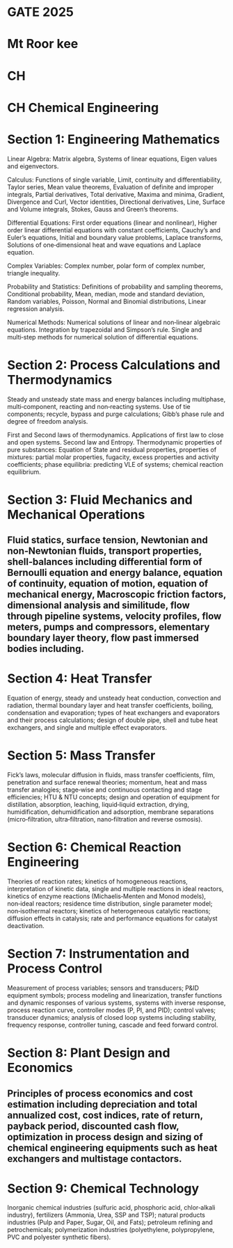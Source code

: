 # GATE 2025

# Mt Roor kee

# CH

# CH Chemical Engineering

# Section 1: Engineering Mathematics

Linear Algebra: Matrix algebra, Systems of linear equations, Eigen values and eigenvectors.

Calculus: Functions of single variable, Limit, continuity and differentiability, Taylor series, Mean value theorems, Evaluation of definite and improper integrals, Partial derivatives, Total derivative, Maxima and minima, Gradient, Divergence and Curl, Vector identities, Directional derivatives, Line, Surface and Volume integrals, Stokes, Gauss and Green’s theorems.

Differential Equations: First order equations (linear and nonlinear), Higher order linear differential equations with constant coefficients, Cauchy’s and Euler’s equations, Initial and boundary value problems, Laplace transforms, Solutions of one‑dimensional heat and wave equations and Laplace equation.

Complex Variables: Complex number, polar form of complex number, triangle inequality.

Probability and Statistics: Definitions of probability and sampling theorems, Conditional probability, Mean, median, mode and standard deviation, Random variables, Poisson, Normal and Binomial distributions, Linear regression analysis.

Numerical Methods: Numerical solutions of linear and non‑linear algebraic equations. Integration by trapezoidal and Simpson’s rule. Single and multi‑step methods for numerical solution of differential equations.

# Section 2: Process Calculations and Thermodynamics

Steady and unsteady state mass and energy balances including multiphase, multi‑component, reacting and non‑reacting systems. Use of tie components; recycle, bypass and purge calculations; Gibb’s phase rule and degree of freedom analysis.

First and Second laws of thermodynamics. Applications of first law to close and open systems. Second law and Entropy. Thermodynamic properties of pure substances: Equation of State and residual properties, properties of mixtures: partial molar properties, fugacity, excess properties and activity coefficients; phase equilibria: predicting VLE of systems; chemical reaction equilibrium.

# Section 3: Fluid Mechanics and Mechanical Operations

Fluid statics, surface tension, Newtonian and non‑Newtonian fluids, transport properties, shell‑balances including differential form of Bernoulli equation and energy balance, equation of continuity, equation of motion, equation of mechanical energy, Macroscopic friction factors, dimensional analysis and similitude, flow through pipeline systems, velocity profiles, flow meters, pumps and compressors, elementary boundary layer theory, flow past immersed bodies including.
---
# Section 4: Heat Transfer

Equation of energy, steady and unsteady heat conduction, convection and radiation, thermal boundary layer and heat transfer coefficients, boiling, condensation and evaporation; types of heat exchangers and evaporators and their process calculations; design of double pipe, shell and tube heat exchangers, and single and multiple effect evaporators.

# Section 5: Mass Transfer

Fick’s laws, molecular diffusion in fluids, mass transfer coefficients, film, penetration and surface renewal theories; momentum, heat and mass transfer analogies; stage‑wise and continuous contacting and stage efficiencies; HTU & NTU concepts; design and operation of equipment for distillation, absorption, leaching, liquid‑liquid extraction, drying, humidification, dehumidification and adsorption, membrane separations (micro‑filtration, ultra‑filtration, nano‑filtration and reverse osmosis).

# Section 6: Chemical Reaction Engineering

Theories of reaction rates; kinetics of homogeneous reactions, interpretation of kinetic data, single and multiple reactions in ideal reactors, kinetics of enzyme reactions (Michaelis‑Menten and Monod models), non‑ideal reactors; residence time distribution, single parameter model; non‑isothermal reactors; kinetics of heterogeneous catalytic reactions; diffusion effects in catalysis; rate and performance equations for catalyst deactivation.

# Section 7: Instrumentation and Process Control

Measurement of process variables; sensors and transducers; P&ID equipment symbols; process modeling and linearization, transfer functions and dynamic responses of various systems, systems with inverse response, process reaction curve, controller modes (P, PI, and PID); control valves; transducer dynamics; analysis of closed loop systems including stability, frequency response, controller tuning, cascade and feed forward control.

# Section 8: Plant Design and Economics

Principles of process economics and cost estimation including depreciation and total annualized cost, cost indices, rate of return, payback period, discounted cash flow, optimization in process design and sizing of chemical engineering equipments such as heat exchangers and multistage contactors.
---
# Section 9: Chemical Technology

Inorganic chemical industries (sulfuric acid, phosphoric acid, chlor‑alkali industry), fertilizers (Ammonia, Urea, SSP and TSP); natural products industries (Pulp and Paper, Sugar, Oil, and Fats); petroleum refining and petrochemicals; polymerization industries (polyethylene, polypropylene, PVC and polyester synthetic fibers).